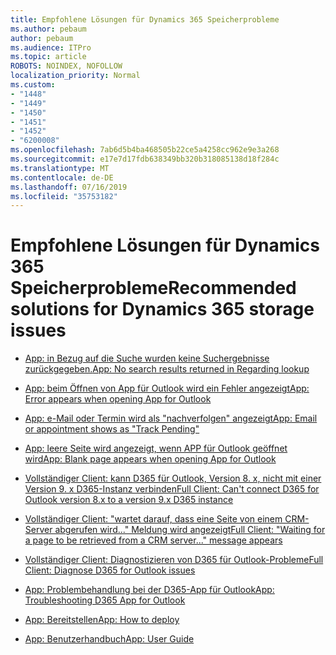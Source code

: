 ```yaml
---
title: Empfohlene Lösungen für Dynamics 365 Speicherprobleme
ms.author: pebaum
author: pebaum
ms.audience: ITPro
ms.topic: article
ROBOTS: NOINDEX, NOFOLLOW
localization_priority: Normal
ms.custom:
- "1448"
- "1449"
- "1450"
- "1451"
- "1452"
- "6200008"
ms.openlocfilehash: 7ab6d5b4ba468505b22ce5a4258cc962e9e3a268
ms.sourcegitcommit: e17e7d17fdb638349bb320b318085138d18f284c
ms.translationtype: MT
ms.contentlocale: de-DE
ms.lasthandoff: 07/16/2019
ms.locfileid: "35753182"
---
```

# <a name="recommended-solutions-for-dynamics-365-storage-issues"></a><span data-ttu-id="12cd9-102">Empfohlene Lösungen für Dynamics 365 Speicherprobleme</span><span class="sxs-lookup"><span data-stu-id="12cd9-102">Recommended solutions for Dynamics 365 storage issues</span></span>

* [<span data-ttu-id="12cd9-103">App: in Bezug auf die Suche wurden keine Suchergebnisse zurückgegeben.</span><span class="sxs-lookup"><span data-stu-id="12cd9-103">App: No search results returned in Regarding lookup</span></span>](https://support.microsoft.com/help/4489111)

* [<span data-ttu-id="12cd9-104">App: beim Öffnen von App für Outlook wird ein Fehler angezeigt</span><span class="sxs-lookup"><span data-stu-id="12cd9-104">App: Error appears when opening App for Outlook</span></span>](https://go.microsoft.com/fwlink/p/?linkid=2007021)

* [<span data-ttu-id="12cd9-105">App: e-Mail oder Termin wird als "nachverfolgen" angezeigt</span><span class="sxs-lookup"><span data-stu-id="12cd9-105">App: Email or appointment shows as "Track Pending"</span></span>](https://go.microsoft.com/fwlink/p/?linkid=2007022)

* [<span data-ttu-id="12cd9-106">App: leere Seite wird angezeigt, wenn APP für Outlook geöffnet wird</span><span class="sxs-lookup"><span data-stu-id="12cd9-106">App: Blank page appears when opening App for Outlook</span></span>](https://go.microsoft.com/fwlink/p/?linkid=2007128)

* [<span data-ttu-id="12cd9-107">Vollständiger Client: kann D365 für Outlook, Version 8. x, nicht mit einer Version 9. x D365-Instanz verbinden</span><span class="sxs-lookup"><span data-stu-id="12cd9-107">Full Client: Can't connect D365 for Outlook version 8.x to a version 9.x D365 instance</span></span>](https://go.microsoft.com/fwlink/p/?linkid=2007023)

* [<span data-ttu-id="12cd9-108">Vollständiger Client: "wartet darauf, dass eine Seite von einem CRM-Server abgerufen wird..." Meldung wird angezeigt</span><span class="sxs-lookup"><span data-stu-id="12cd9-108">Full Client: "Waiting for a page to be retrieved from a CRM server..." message appears</span></span>](https://go.microsoft.com/fwlink/p/?linkid=2007129)

* [<span data-ttu-id="12cd9-109">Vollständiger Client: Diagnostizieren von D365 für Outlook-Probleme</span><span class="sxs-lookup"><span data-stu-id="12cd9-109">Full Client: Diagnose D365 for Outlook issues</span></span>](https://go.microsoft.com/fwlink/p/?linkid=2007024)

* [<span data-ttu-id="12cd9-110">App: Problembehandlung bei der D365-App für Outlook</span><span class="sxs-lookup"><span data-stu-id="12cd9-110">App: Troubleshooting D365 App for Outlook</span></span>](https://go.microsoft.com/fwlink/p/?linkid=2007025)

* [<span data-ttu-id="12cd9-111">App: Bereitstellen</span><span class="sxs-lookup"><span data-stu-id="12cd9-111">App: How to deploy</span></span>](https://go.microsoft.com/fwlink/p/?linkid=857071)

* [<span data-ttu-id="12cd9-112">App: Benutzerhandbuch</span><span class="sxs-lookup"><span data-stu-id="12cd9-112">App: User Guide</span></span>](https://go.microsoft.com/fwlink/p/?linkid=857091)
